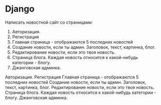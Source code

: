 # Django

Написать новостной сайт со страницами:
1. Авторизация.
2. Регистрация
3. Главная страница - отображаются 5 последних новостей
4. Создание новости, если ты админ. Заголовок, текст, картинка, блог.
5. Редактирование новости, если это твоя новость.
6. Страница блога. Каждая новость относится к какой-нибудь категории - блогу.
7. Джанговская админка.

Авторизация.
Регистрация
Главная страница - отображаются 5 последних новостей
Создание новости, если ты админ. Заголовок, текст, картинка, блог.
Редактирование новости, если это твоя новость.
Страница блога. Каждая новость относится к какой-нибудь категории - блогу.
Джанговская админка.
